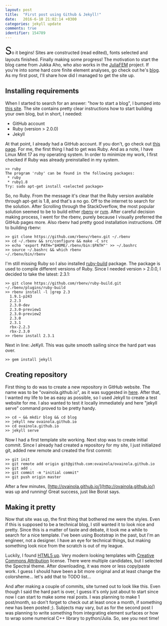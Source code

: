 ```yaml
---
layout: post
title:  "First post using Github & Jekyll!"
date:   2016-6-10 21:02:14 +0300
categories: jekyll update
comments: true
identifier: 154789
---
```

<p><font size="6">S</font>o it begins! Sites are constructed (read edited),
fonts selected and layouts finished. Finally making some progress! The motivation
 to start the blog came from Jukka Aho, who also works in the
  <a href="https://github.com/JuliaFEM/JuliaFEM.jl">JuliaFEM</a> project.
If you're into some hard core finite element analyses, go check out he's
<a href="http://ahojukka5.github.io/">blog</a>. As my first post, I'll share
how did I managed to get the site up.</p>

## Installing requirements

When I started to search for an answer: "how to start a blog", I bumped into
[this site](https://help.github.com/articles/setting-up-your-github-pages-site-locally-with-jekyll/).
The site contains pretty clear instructions how to start building your own blog, but in short, I needed:

 * GitHub account
 * Ruby (version > 2.0.0)
 * Jekyll

 At that point, I already had a GitHub account. If you don't, go check out
  [this page](https://help.github.com/articles/set-up-git/). For me, the first thing
  I had to get was Ruby. And as a note, I have Linux Mint 17 as my operating system.
  In order to minimize my work, I first checked if Ruby was already preinstalled in my system.

```
>> ruby
The program 'ruby' can be found in the following packages:
 * ruby
 * ruby1.8
Try: sudo apt-get install <selected package>
```

So, no Ruby. From the message it's clear that the Ruby version available through
apt-get is 1.8, and that's a no go. Off to the internet to search for the solution.
After Scrolling through the StackOverflow, the most popular solution seemed to
be to build either [rbenv](https://github.com/rbenv/rbenv) or [rvm](https://rvm.io/).
After careful decision making process, I went for the rbenv, purely because I
visually preferred the GitHub pages more. Also rbenv had pretty good installation instructions. Off to building rbenv:

```
>> git clone https://github.com/rbenv/rbenv.git ~/.rbenv
>> cd ~/.rbenv && src/configure && make -C src
>> echo 'export PATH="$HOME/.rbenv/bin:$PATH"' >> ~/.bashrc
>> source ~/.bashrc && which rbenv
~/.rbenv/bin/rbenv
```
I'm still missing Ruby so I also installed [ruby-build](https://github.com/rbenv/ruby-build#readme)
package. The package is used to compile different versions of Ruby.
Since I needed version > 2.0.0, I decided to take the latest: 2.3.1:

```
>> git clone https://github.com/rbenv/ruby-build.git ~/.rbenv/plugins/ruby-build
>> rbenv install -l |grep 2.3
  1.9.1-p243
  2.2.3
  2.3.0-dev
  2.3.0-preview1
  2.3.0-preview2
  2.3.0
  2.3.1
  rbx-2.2.3
  rbx-2.3.0
>> rbenv install 2.3.1
```

Next in line: JeKyll. This was quite smooth sailing since the hard part was over.

```
>> gem install jekyll
```

## Creating repository

First thing to do was to create a new repository in GitHub website. The name was to be
"ovainola.github.io", as it was suggested in [here](https://jekyllrb.com/docs/github-pages/).
After that, I wanted my life to be as easy as possible, so I used Jekyll to create
a test website for me. I also wanted to test it locally immediately and here "jekyll serve" command
proved to be pretty handy.

```
>> cd ~ && mkdir blog && cd blog
>> jekyll new ovainola.github.io
>> cd ovainola.github.io
>> jekyll serve
```

Now I had a first template site working. Next stop was to create initial commit.
Since I already had created a repository for my site, I just initialized
git, added new remote and created the first commit:

```
>> git init
>> git remote add origin git@github.com:ovainola/ovainola.github.io
>> git add .
>> git commit -m "initial commit"
>> git push origin master
```

After a few minutes, [http://ovainola.github.io/](http://ovainola.github.io/) was up and running!
Great success, just like Borat says.

## Making it pretty

Now that site was up, the first thing that bothered me were the styles.
Even if this is supposed to be a technical blog, I still wanted it to look nice and pretty.
Since this is a matter of taste and debate, it took me a while to search for a
nice template. I've been using Bootstrap in the past, but I'm an
engineer, not a designer. I have an eye for technical things, but making something look
nice from the scratch is out of my league.

Luckily, I found [HTML5 up](https://html5up.net/). Very modern looking templates
with [Creative Commons Attribution](https://html5up.net/license) license. There were
multiple candidates, but I selected the Spectral theme. After downloading,
it was more or less copy/paste work. I guess I should have been a bit more original
and at least change the colorsheme... let's add that to TODO list...

And after making a couple of commits, site turned out to look like this. Even though
I said the hard part is over, I guess it's only just about to start since now I can
start to make some real posts. I was planning to make 1 post/month, so don't forget to
check out at least once a month, if something new has been posted ;). Subjects may
vary, but as for the second post I was planning to write something from integrating
element surfaces or how to wrap some numerical C++ library to python/Julia. So, see you
next time!

[jekyll-docs]: http://jekyllrb.com/docs/home
[jekyll-gh]:   https://github.com/jekyll/jekyll
[jekyll-talk]: https://talk.jekyllrb.com/
